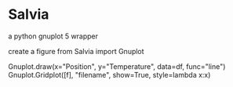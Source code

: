 # Salvia

a python gnuplot 5 wrapper

create a figure
from Salvia import Gnuplot

Gnuplot.draw(x="Position", y="Temperature", data=df, func="line")
Gnuplot.Gridplot([f], "filename", show=True, style=lambda x:x)
